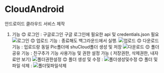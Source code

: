 ﻿# CloudAndroid
안드로이드 클라우드 서비스 제작
1. 기능
😊 로그인 : 구글로그인 구글 로그인에 필요한 api 및 credentials.json 필요
![로그인](https://user-images.githubusercontent.com/57480215/227795604-05dacdd6-f33a-4461-a7a2-b44122ce31b5.gif)
😊 업로드 기능 : 종료해도 백그라운드에서 실행.
![업로드](https://user-images.githubusercontent.com/57480215/227795606-ecc958f2-160f-46ff-bdb0-627b0eb56042.gif)
😊 다운로드 기능 : 업로드랑 동일 Pic폴더에 shuCloud폴더 생성 및 저장
![다운로드](https://user-images.githubusercontent.com/57480215/227795598-cf7e3825-4321-4e55-8478-13d411508319.gif)
😊 폴더 공유 기능 : 친구추가 기능 사용가능 및 권한 설정 가능 ( 저장권한, 삭제권한, 내자료만 보기)
![폴더권한설정](https://user-images.githubusercontent.com/57480215/227795612-94525cd7-c471-4ec2-8958-4864b4fe3217.gif)
😊 폴더 생성 및 수정 :
![폴더생성및수정](https://user-images.githubusercontent.com/57480215/227795644-09505d41-ff78-436c-a4e4-32e385425c09.gif)
😊 폴더 및 파일 삭제 :
![폴더및파일삭제](https://user-images.githubusercontent.com/57480215/227795641-1824e8b8-9355-4161-8639-b9b29b364779.gif)








